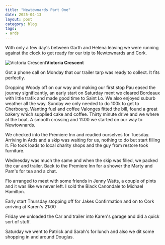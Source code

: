 ```yaml
---
title: "Newtownards Part One"
date: 2025-04-13
layout: post
category: blog
tags:
- ards
---
```



With only a few day's between Garth and Helena leaving we were running against the clock to get ready for our trip to Newtownards and Cork.
<!--more-->
 ![Victoria Crescent](/images/2025/2025-04-04-newtownards-part-one.jpg)**Victoria Crescent**

Got a phone call on Monday that our trailer tarp was ready to collect. It fits perfectly.

Dropping Woody off on our way and making our first stop Pau eased the journey significantly, an early start on Saturday ment we cleared Bordeaux with little trafik and made good time to Saint Lo. We also enjoyed suburb weather all the way. Sunday we only needed to do 100k to get to Cherbourg. Wanting fuel and coffee Valonges fitted the bill, found a great bakery which supplied cake and coffee. Thirty minute drive and we where at the boat. A smooth crossing and 11:00 we started on our way to Newtownards.

We checked into the Premiere Inn and readied ourselves for Tuesday. Arriving in Ards and a skip was waiting for us, nothing to do but start filling it. Flo took loads to local charity shops and the guy from restore took furniture.

Wednesday was much the same and when the skip was filled, we packed the car and trailer. Back to the Premiere Inn for a shower the Marty and Pam's for tea and a chat.

Flo arranged to meet with some friends in Jenny Watts, a couple of pints and it was like we never left.  I sold the Black Canondale to Michael Hamilton.

Early start Thursday stopping off for Jakes Confirmation and on to Cork arriving at Karen's 21:00

Friday we unloaded the Car and trailer into Karen's garage and did a quick sort of stuff.

Saturday we went to Patrick and Sarah's for lunch and also we dit some shopping in and around Douglas.
